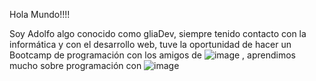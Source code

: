 Hola Mundo!!!!

Soy Adolfo algo conocido como gliaDev, siempre tenido contacto con la informática y con el desarrollo web, tuve la oportunidad de hacer un Bootcamp de programación con los amigos de ![image](https://user-images.githubusercontent.com/78279221/208539777-b600aa6e-beca-4849-8149-a6fae1064bd4.png) , aprendimos mucho sobre programación con ![image](https://user-images.githubusercontent.com/78279221/208540107-5b112caf-4fbd-4c4e-8ef6-0d31589f7adb.png)


